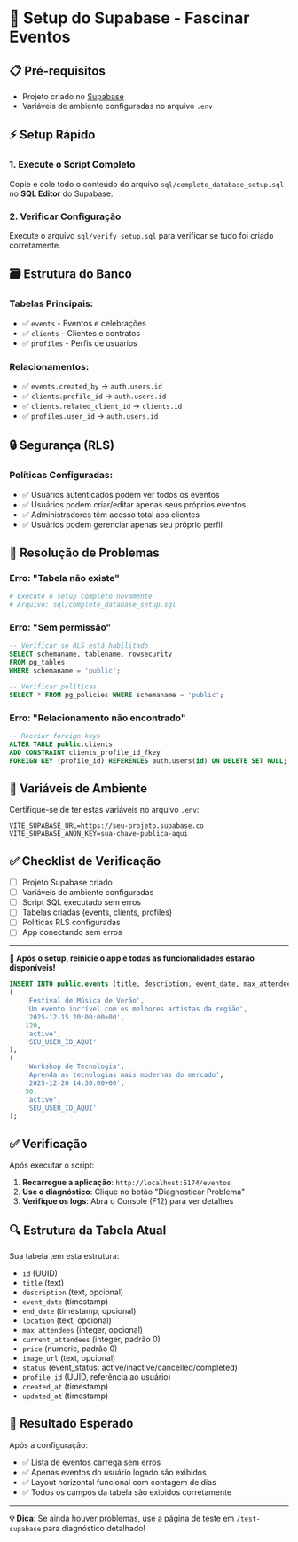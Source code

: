 # 🚀 Setup do Supabase - Fascinar Eventos

## 📋 Pré-requisitos
- Projeto criado no [Supabase](https://app.supabase.com)
- Variáveis de ambiente configuradas no arquivo `.env`

## ⚡ Setup Rápido

### 1. **Execute o Script Completo**
Copie e cole todo o conteúdo do arquivo `sql/complete_database_setup.sql` no **SQL Editor** do Supabase.

### 2. **Verificar Configuração**
Execute o arquivo `sql/verify_setup.sql` para verificar se tudo foi criado corretamente.

## 🗃️ Estrutura do Banco

### **Tabelas Principais:**
- ✅ `events` - Eventos e celebrações
- ✅ `clients` - Clientes e contratos  
- ✅ `profiles` - Perfis de usuários

### **Relacionamentos:**
- ✅ `events.created_by` → `auth.users.id`
- ✅ `clients.profile_id` → `auth.users.id`
- ✅ `clients.related_client_id` → `clients.id`
- ✅ `profiles.user_id` → `auth.users.id`

## 🔒 Segurança (RLS)

### **Políticas Configuradas:**
- ✅ Usuários autenticados podem ver todos os eventos
- ✅ Usuários podem criar/editar apenas seus próprios eventos
- ✅ Administradores têm acesso total aos clientes
- ✅ Usuários podem gerenciar apenas seu próprio perfil

## 🚨 Resolução de Problemas

### **Erro: "Tabela não existe"**
```bash
# Execute o setup completo novamente
# Arquivo: sql/complete_database_setup.sql
```

### **Erro: "Sem permissão"**
```sql
-- Verificar se RLS está habilitado
SELECT schemaname, tablename, rowsecurity 
FROM pg_tables 
WHERE schemaname = 'public';

-- Verificar políticas
SELECT * FROM pg_policies WHERE schemaname = 'public';
```

### **Erro: "Relacionamento não encontrado"**
```sql
-- Recriar foreign keys
ALTER TABLE public.clients 
ADD CONSTRAINT clients_profile_id_fkey 
FOREIGN KEY (profile_id) REFERENCES auth.users(id) ON DELETE SET NULL;
```

## 🔧 Variáveis de Ambiente

Certifique-se de ter estas variáveis no arquivo `.env`:

```env
VITE_SUPABASE_URL=https://seu-projeto.supabase.co
VITE_SUPABASE_ANON_KEY=sua-chave-publica-aqui
```

## ✅ Checklist de Verificação

- [ ] Projeto Supabase criado
- [ ] Variáveis de ambiente configuradas
- [ ] Script SQL executado sem erros
- [ ] Tabelas criadas (events, clients, profiles)
- [ ] Políticas RLS configuradas
- [ ] App conectando sem erros

---

**🎯 Após o setup, reinicie o app e todas as funcionalidades estarão disponíveis!**

```sql
INSERT INTO public.events (title, description, event_date, max_attendees, status, profile_id) VALUES
(
    'Festival de Música de Verão',
    'Um evento incrível com os melhores artistas da região',
    '2025-12-15 20:00:00+00',
    120,
    'active',
    'SEU_USER_ID_AQUI'
),
(
    'Workshop de Tecnologia',
    'Aprenda as tecnologias mais modernas do mercado',
    '2025-12-20 14:30:00+00',
    50,
    'active',
    'SEU_USER_ID_AQUI'
);
```

## ✅ **Verificação**

Após executar o script:

1. **Recarregue a aplicação**: `http://localhost:5174/eventos`
2. **Use o diagnóstico**: Clique no botão "Diagnosticar Problema"
3. **Verifique os logs**: Abra o Console (F12) para ver detalhes

## 🔍 **Estrutura da Tabela Atual**

Sua tabela tem esta estrutura:
- `id` (UUID)
- `title` (text)
- `description` (text, opcional)  
- `event_date` (timestamp)
- `end_date` (timestamp, opcional)
- `location` (text, opcional)
- `max_attendees` (integer, opcional)
- `current_attendees` (integer, padrão 0)
- `price` (numeric, padrão 0)
- `image_url` (text, opcional)
- `status` (event_status: active/inactive/cancelled/completed)
- `profile_id` (UUID, referência ao usuário)
- `created_at` (timestamp)
- `updated_at` (timestamp)

## 🚀 **Resultado Esperado**

Após a configuração:
- ✅ Lista de eventos carrega sem erros
- ✅ Apenas eventos do usuário logado são exibidos
- ✅ Layout horizontal funcional com contagem de dias
- ✅ Todos os campos da tabela são exibidos corretamente

---

**💡 Dica**: Se ainda houver problemas, use a página de teste em `/test-supabase` para diagnóstico detalhado!
